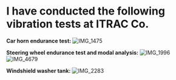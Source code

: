 # I have conducted the following vibration tests at ITRAC Co.

**Car horn endurance test:** 
![IMG_1475](https://github.com/hajnayeb/Tests/assets/74108898/e24d087c-36d4-45e2-b3ad-d7066fe56450)

**Steering wheel endurance test and modal analysis:** 
![IMG_1996](https://github.com/hajnayeb/Tests/assets/74108898/6fef1082-53b3-4362-8314-dd589088c044)
![IMG_4679](https://github.com/hajnayeb/Tests/assets/74108898/07c2ae31-94ee-4be1-a900-3b5b00638072)

**Windshield washer tank:** 
![IMG_2283](https://github.com/hajnayeb/Tests/assets/74108898/232eb94e-4780-496f-b91d-4bc68d4e192c)



